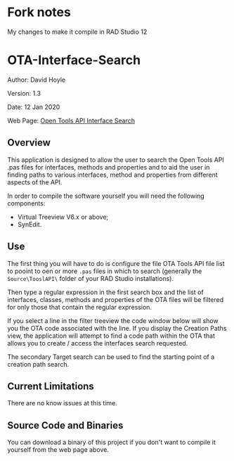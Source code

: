 # Fork notes
My changes to make it compile in RAD Studio 12

# OTA-Interface-Search

Author:   David Hoyle

Version:  1.3

Date:     12 Jan 2020

Web Page: [Open Tools API Interface Search](https://www.davidghoyle.co.uk/WordPress/?page_id=1481)

## Overview

This application is designed to allow the user to search the Open Tools API .pas files for interfaces, methods and properties and to aid the user in finding paths to various interfaces, method and properties from different aspects of the API.

In order to compile the software yourself you will need the following components:

* Virtual Treeview V6.x or above;
* SynEdit.

## Use

The first thing you will have to do is configure the file OTA Tools API file list to pooint to oen or more `.pas` files in which to search (generally the `Source\TooslAPI\` folder of your RAD Studio installations).

Then type a regular expression in the first search box and the list of interfaces, classes, methods and properties of the OTA files will be filtered for only those that contain the regular expression.

If you select a line in the filter treeview the code window below will show you the OTA code associated with the line. If you display the Creation Paths view, the application will attempt to find a code path within the OTA that allows you to create / access the interfaces search requested.

The secondary Target search can be used to find the starting point of a creation path search.

## Current Limitations

There are no know issues at this time.

## Source Code and Binaries

You can download a binary of this project if you don't want to compile it yourself from the web page above.
